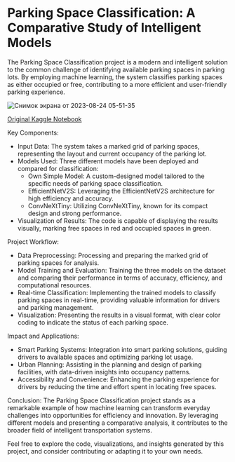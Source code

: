# Parking Space Classification: A Comparative Study of Intelligent Models
The Parking Space Classification project is a modern and intelligent solution to the common challenge of identifying available parking spaces in parking lots. By employing machine learning, the system classifies parking spaces as either occupied or free, contributing to a more efficient and user-friendly parking experience.

![Снимок экрана от 2023-08-24 05-51-35](https://github.com/D1H1/Parking-Space-Classification-A-Comparative-Study-of-Intelligent-Models/assets/94292673/4e1f3375-8f42-4baa-8752-ae17078eb19a)

[Original Kaggle Notebook](https://www.kaggle.com/code/davidhavrilenko/parking-space-classification-a-comparative-study/notebook)


Key Components:
- Input Data: The system takes a marked grid of parking spaces, representing the layout and current occupancy of the parking lot.
- Models Used: Three different models have been deployed and compared for classification:
  - Own Simple Model: A custom-designed model tailored to the specific needs of parking space classification.
  - EfficientNetV2S: Leveraging the EfficientNetV2S architecture for high efficiency and accuracy.
  - ConvNeXtTiny: Utilizing ConvNeXtTiny, known for its compact design and strong performance.
- Visualization of Results: The code is capable of displaying the results visually, marking free spaces in red and occupied spaces in green.


Project Workflow:
- Data Preprocessing: Processing and preparing the marked grid of parking spaces for analysis.
- Model Training and Evaluation: Training the three models on the dataset and comparing their performance in terms of accuracy, efficiency, and computational resources.
- Real-time Classification: Implementing the trained models to classify parking spaces in real-time, providing valuable information for drivers and parking management.
- Visualization: Presenting the results in a visual format, with clear color coding to indicate the status of each parking space.


Impact and Applications:
- Smart Parking Systems: Integration into smart parking solutions, guiding drivers to available spaces and optimizing parking lot usage.
- Urban Planning: Assisting in the planning and design of parking facilities, with data-driven insights into occupancy patterns.
- Accessibility and Convenience: Enhancing the parking experience for drivers by reducing the time and effort spent in locating free spaces.


Conclusion:
The Parking Space Classification project stands as a remarkable example of how machine learning can transform everyday challenges into opportunities for efficiency and innovation. By leveraging different models and presenting a comparative analysis, it contributes to the broader field of intelligent transportation systems.

Feel free to explore the code, visualizations, and insights generated by this project, and consider contributing or adapting it to your own needs.
